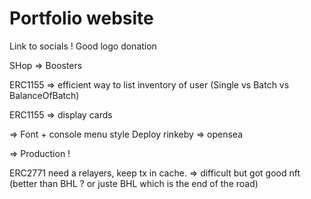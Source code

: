 # Portfolio website

Link to socials ! Good logo
donation

SHop => Boosters

ERC1155 => efficient way to list inventory of user (Single vs Batch vs BalanceOfBatch)

ERC1155 => display cards

=> Font + console menu style
Deploy rinkeby => opensea

=> Production !

ERC2771 need a relayers, keep tx in cache. => difficult but got good nft (better than BHL ? or juste BHL which is the end of the road)
